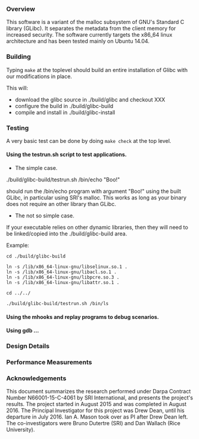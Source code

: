 


### Overview

This software is a variant of the malloc subsystem of GNU's Standard C
library (GLibc).  It separates the metadata from the client memory for
increased security.  The software currently targets the x86_64 linux
architecture and has been tested mainly on Ubuntu 14.04.


###  Building

Typing `make` at the toplevel should build an entire installation
of Glibc with our modifications in place. 

This will:

* download the glibc source in ./build/glibc and checkout XXX
* configure the build in ./build/glibc-build
* compile and install in ./build/glibc-install


### Testing 

A very basic test can be done by doing `make check` at the top level.

#### Using the testrun.sh script to test applications.

* The simple case. 

./build/glibc-build/testrun.sh /bin/echo "Boo!"

should run the /bin/echo program with argument "Boo!" using the
built GLibc, in particular using SRI's malloc. This works as
long as your binary does not require an other library than GLibc.

* The not so simple case.

If your executable relies on other dynamic libraries, then they will
need to be linked/copied into the ./build/glibc-build area. 

Example:
```
cd ./build/glibc-build

ln -s /lib/x86_64-linux-gnu/libselinux.so.1 .
ln -s /lib/x86_64-linux-gnu/libacl.so.1 .
ln -s /lib/x86_64-linux-gnu/libpcre.so.3 .
ln -s /lib/x86_64-linux-gnu/libattr.so.1 .

cd ../../

./build/glibc-build/testrun.sh /bin/ls
```



#### Using the mhooks and replay programs to debug scenarios.

#### Using gdb ...


### Design Details


### Performance Measurements



### Acknowledgements

This document summarizes the research performed under Darpa Contract
Number N66001-15-C-4061 by SRI International, and presents the
project's results. The project started in August 2015 and was
completed in August 2016. The Principal Investigator for this project
was Drew Dean, until his departure in July 2016. Ian A. Mason took
over as PI after Drew Dean left. The co-investigators were Bruno
Dutertre (SRI) and Dan Wallach (Rice University).
